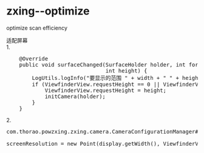 # zxing--optimize
optimize scan  efficiency 

适配屏幕
<br/>
1.
<pre>
    @Override
    public void surfaceChanged(SurfaceHolder holder, int format, int width,
                               int height) {
        LogUtils.logInfo("要显示的范围 " + width + " " + height);
        if (ViewfinderView.requestHeight == 0 || ViewfinderView.requestHeight != height) {
            ViewfinderView.requestHeight = height;
            initCamera(holder);
        }
    }
</pre>

2.<br/>
<pre>
com.thorao.powzxing.zxing.camera.CameraConfigurationManager#initFromCameraParameters

screenResolution = new Point(display.getWidth(), ViewfinderView.requestHeight==0? display.getHeight():ViewfinderView.requestHeight);
</pre>

